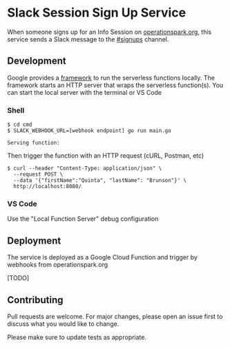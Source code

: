 # Slack Session Sign Up Service

When someone signs up for an Info Session on [operationspark.org](https://operationspark.org),
this service sends a Slack message to the [#signups](https://operationspark.slack.com/archives/G3F2KFGJH) channel.

## Development

Google provides a [framework](https://cloud.google.com/functions/docs/functions-framework) to run the serverless functions locally. The framework starts an HTTP server that wraps the serverless function(s). You can start the local server with the terminal or VS Code

### Shell

```shell
$ cd cmd
$ SLACK_WEBHOOK_URL=[webhook endpoint] go run main.go

Serving function:
```

Then trigger the function with an HTTP request (cURL, Postman, etc)

```shell
$ curl --header "Content-Type: application/json" \
  --request POST \
  --data '{"firstName":"Quinta", "lastName": "Brunson"}' \
  http://localhost:8080/
```

### VS Code

Use the "Local Function Server" debug configuration

## Deployment

The service is deployed as a Google Cloud Function and trigger by webhooks from operationspark.org

[TODO]

## Contributing

Pull requests are welcome. For major changes, please open an issue first to discuss what you would like to change.

Please make sure to update tests as appropriate.
